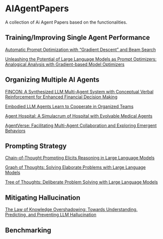 # AIAgentPapers
A collection of Ai Agent Papers based on the functionalities.

## Training/Improving Single Agent Performance

[Automatic Prompt Optimization with “Gradient Descent” and Beam Search](https://arxiv.org/pdf/2305.03495)

[Unleashing the Potential of Large Language Models as Prompt Optimizers: Analogical Analysis with Gradient-based Model Optimizers](https://arxiv.org/pdf/2402.17564)

## Organizing Multiple AI Agents

[FINCON: A Synthesized LLM Multi-Agent System with Conceptual Verbal Reinforcement for Enhanced Financial Decision Making](https://arxiv.org/pdf/2407.06567)

[Embodied LLM Agents Learn to Cooperate in Organized Teams](https://arxiv.org/pdf/2403.12482)

[Agent Hospital: A Simulacrum of Hospital with Evolvable Medical Agents](https://arxiv.org/pdf/2405.02957)

[AgentVerse: Facilitating Multi-Agent Collaboration and Exploring Emergent Behaviors](https://openreview.net/pdf?id=EHg5GDnyq1)

## Prompting Strategy

[Chain-of-Thought Prompting Elicits Reasoning in Large Language Models](https://arxiv.org/pdf/2201.11903)

[Graph of Thoughts: Solving Elaborate Problems with Large Language Models](https://arxiv.org/pdf/2308.09687)

[Tree of Thoughts: Deliberate Problem Solving with Large Language Models](https://arxiv.org/pdf/2305.10601)

## Mitigating Hallucination

[The Law of Knowledge Overshadowing: Towards Understanding, Predicting, and Preventing LLM Hallucination](https://www.arxiv.org/pdf/2502.16143)


## Benchmarking

[]()
